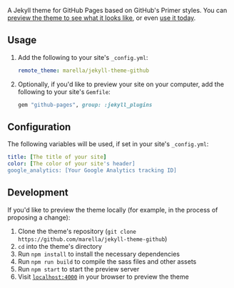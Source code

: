 A Jekyll theme for GitHub Pages based on GitHub's Primer styles. You can [preview the theme to see what it looks like](https://marella.github.io/jekyll-theme-github/), or even [use it today](#usage).


## Usage

1. Add the following to your site's `_config.yml`:

    ```yml
    remote_theme: marella/jekyll-theme-github
    ```

1. Optionally, if you'd like to preview your site on your computer, add the following to your site's `Gemfile`:

    ```ruby
    gem "github-pages", group: :jekyll_plugins
    ```


## Configuration

The following variables will be used, if set in your site's `_config.yml`:

```yml
title: [The title of your site]
color: [The color of your site's header]
google_analytics: [Your Google Analytics tracking ID]
```

## Development

If you'd like to preview the theme locally (for example, in the process of proposing a change):

1. Clone the theme's repository (`git clone https://github.com/marella/jekyll-theme-github`)
1. `cd` into the theme's directory
1. Run `npm install` to install the necessary dependencies
1. Run `npm run build` to compile the sass files and other assets
1. Run `npm start` to start the preview server
1. Visit [`localhost:4000`](http://localhost:4000) in your browser to preview the theme
